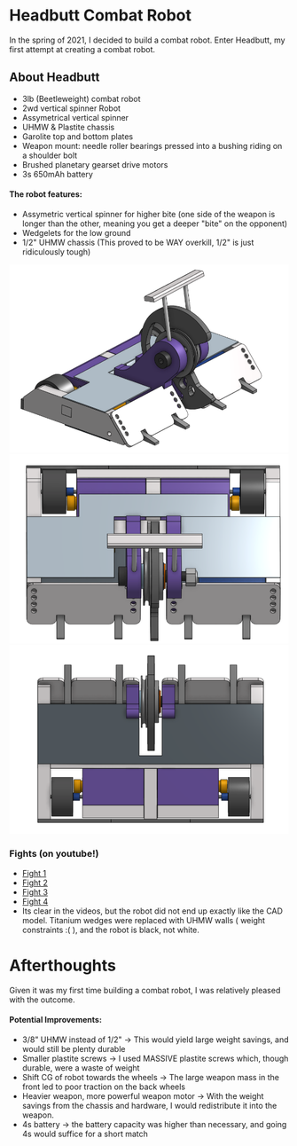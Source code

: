 # Headbutt Combat Robot
In the spring of 2021, I decided to build a combat robot. Enter Headbutt,
my first attempt at creating a combat robot.

## About Headbutt
- 3lb (Beetleweight) combat robot
- 2wd vertical spinner Robot
- Assymetrical vertical spinner
- UHMW & Plastite chassis
- Garolite top and bottom plates
- Weapon mount: needle roller bearings pressed into a bushing riding on a shoulder bolt
- Brushed planetary gearset drive motors
- 3s 650mAh battery

#### The robot features:
- Assymetric vertical spinner for higher bite
  (one side of the weapon is longer than the other, meaning you get a deeper "bite" on the opponent)
- Wedgelets for the low ground
- 1/2" UHMW chassis (This proved to be WAY overkill, 1/2" is just ridiculously tough)

![isometric view](https://github.com/Trevin-Small/Headbutt-Beetleweight/blob/main/isometric.png)
![top view](https://github.com/Trevin-Small/Headbutt-Beetleweight/blob/main/top.png)
![side view](https://github.com/Trevin-Small/Headbutt-Beetleweight/blob/main/bottom.png)


### Fights (on youtube!)
- [Fight 1](https://youtu.be/kC-pc0cVocw?t=1101)
- [Fight 2](https://youtu.be/kC-pc0cVocw?t=1585)
- [Fight 3](https://youtu.be/kC-pc0cVocw?t=3255)
- [Fight 4](https://youtu.be/kC-pc0cVocw?t=4509)
- Its clear in the videos, but the robot did not end up exactly like the CAD model.
  Titanium wedges were replaced with UHMW walls ( weight constraints :( ), and the robot is black, not white.


# Afterthoughts
Given it was my first time building a combat robot, I was relatively pleased with the outcome.

#### Potential Improvements:
- 3/8" UHMW instead of 1/2" -> This would yield large weight savings, and would still be plenty durable
- Smaller plastite screws -> I used MASSIVE plastite screws which, though durable, were a waste of weight
- Shift CG of robot towards the wheels -> The large weapon mass in the front led to poor traction on the back wheels
- Heavier weapon, more powerful weapon motor -> With the weight savings from the chassis and hardware, I would redistribute
  it into the weapon.
- 4s battery -> the battery capacity was higher than necessary, and going 4s would suffice for a short match
